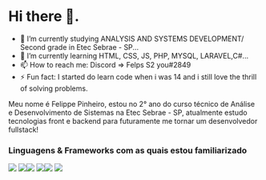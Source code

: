 # Hi there 👋.

- 🔭 I’m currently studying ANALYSIS AND SYSTEMS DEVELOPMENT/ Second grade in Etec Sebrae - SP...
- 🌱 I’m currently learning HTML, CSS, JS, PHP, MYSQL, LARAVEL,C#...
- 📫 How to reach me: Discord => Felps S2 you#2849
- ⚡ Fun fact: I started do learn code when i was 14 and i still love the thrill of solving problems.


Meu nome é Felippe Pinheiro, estou no 2° ano do curso técnico de Análise e Desenvolvimento de Sistemas na Etec Sebrae - SP, atualmente estudo tecnologias front e backend para futuramente me tornar um desenvolvedor fullstack!


### Linguagens & Frameworks com as quais estou familiarizado

<img src="https://img.shields.io/badge/HTML5-E34F26?style=for-the-badge&logo=html5&logoColor=white"> <img src="https://img.shields.io/badge/CSS3-1572B6?style=for-the-badge&logo=css3&logoColor=white"><img src="https://img.shields.io/badge/C%23-239120?style=for-the-badge&logo=c-sharp&logoColor=white"> <img src="https://img.shields.io/badge/PHP-777BB4?style=for-the-badge&logo=php&logoColor=white"><img src="https://img.shields.io/badge/MySQL-00000F?style=for-the-badge&logo=mysql&logoColor=white"> <img src="https://img.shields.io/badge/JavaScript-F7DF1E?style=for-the-badge&logo=javascript&logoColor=black"> 


